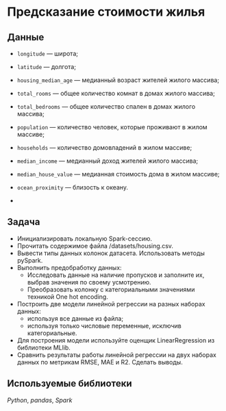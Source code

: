 # Предсказание стоимости жилья


## Данные

- `longitude` — широта;
- `latitude` — долгота;
- `housing_median_age` — медианный возраст жителей жилого массива;
- `total_rooms` — общее количество комнат в домах жилого массива;
- `total_bedrooms` — общее количество спален в домах жилого массива;
- `population` — количество человек, которые проживают в жилом массиве;
- `households` — количество домовладений в жилом массиве;
- `median_income` — медианный доход жителей жилого массива;
- `median_house_value` — медианная стоимость дома в жилом массиве;
- `ocean_proximity` — близость к океану.

- 
## Задача

- Инициализировать локальную Spark-сессию.
- Прочитать содержимое файла /datasets/housing.csv.
- Вывести типы данных колонок датасета. Использовать методы pySpark.
- Выполнить предобработку данных:
    - Исследовать данные на наличие пропусков и заполните их, выбрав значения по своему усмотрению.
    - Преобразовать колонку с категориальными значениями техникой One hot encoding.
- Построить две модели линейной регрессии на разных наборах данных:
    - используя все данные из файла;
    - используя только числовые переменные, исключив категориальные.
- Для построения модели используйте оценщик LinearRegression из библиотеки MLlib.
- Сравнить результаты работы линейной регрессии на двух наборах данных по метрикам RMSE, MAE и R2. Сделать выводы.

## Используемые библиотеки

*Python*,
*pandas*,
*Spark*